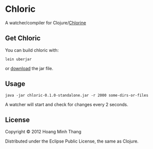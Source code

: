 # Chloric

A watcher/compiler for Clojure/[Chlorine](https://github.com/myguidingstar/chlorine)

## Get Chloric

You can build chloric with:
```
lein uberjar
```
or [download](https://github.com/myguidingstar/chloric/downloads) the jar file.

## Usage

```
java -jar chloric-0.1.0-standalone.jar -r 2000 some-dirs-or-files
```
A watcher will start and check for changes every 2 seconds.

## License

Copyright © 2012 Hoang Minh Thang

Distributed under the Eclipse Public License, the same as Clojure.
